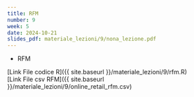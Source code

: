 ```yaml
---
title: RFM
number: 9
week: 5
date: 2024-10-21
slides_pdf: materiale_lezioni/9/nona_lezione.pdf
---
```


- RFM

[Link File codice R]({{ site.baseurl }}/materiale_lezioni/9/rfm.R)  
[Link File csv RFM]({{ site.baseurl }}/materiale_lezioni/9/online_retail_rfm.csv)  